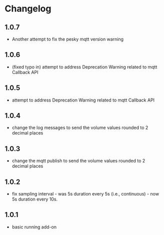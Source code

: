 # Changelog

## 1.0.7
- Another attempt to fix the pesky mqtt version warning

## 1.0.6
- (fixed typo in) attempt to address Deprecation Warning related to mqtt Callback API 

## 1.0.5
- attempt to address Deprecation Warning related to mqtt Callback API 

## 1.0.4
- change the log messages to send the volume values rounded to 2 decimal places

## 1.0.3
- change the mqtt publish to send the volume values rounded to 2 decimal places

## 1.0.2
- fix sampling interval - was 5s duration every 5s (i.e., continuous) - now 5s duration every 10s.

## 1.0.1
- basic running add-on
